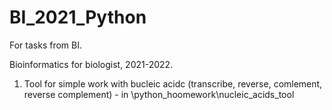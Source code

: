 # BI_2021_Python
For tasks from BI.

Bioinformatics for biologist, 2021-2022.

1. Tool for simple work with bucleic acidc (transcribe, reverse, comlement, reverse complement) - in \python_hoomework\nucleic_acids_tool
